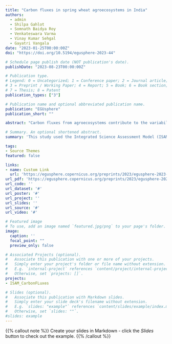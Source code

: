 ```yaml
---
title: "Carbon fluxes in spring wheat agroecosystems in India"
authors:
  - admin
  - Shilpa Gahlot
  - Somnath Baidya Roy
  - Venkateswara Varma
  - Vinay Kumar Sehgal
  - Gayatri Vangala
date: "2023-01-25T00:00:00Z"
doi: "https://doi.org/10.5194/egusphere-2023-44"

# Schedule page publish date (NOT publication's date).
publishDate: "2023-08-23T00:00:00Z"

# Publication type.
# Legend: 0 = Uncategorized; 1 = Conference paper; 2 = Journal article;
# 3 = Preprint / Working Paper; 4 = Report; 5 = Book; 6 = Book section;
# 7 = Thesis; 8 = Patent
publication_types: ["3"]

# Publication name and optional abbreviated publication name.
publication: "EGUsphere"
publication_short: ""

abstract: "Carbon fluxes from agroecosystems contribute to the variability of the carbon cycle and atmospheric [CO2]. This study used the Integrated Science Assessment Model (ISAM) to investigate carbon fluxes and their variability in Indian spring wheat agroecosystems. First, ISAM was run in site-scale mode to validate GPP, TER, and NEP over an experimental spring wheat site in north India. When compared to flux-tower observations, the spring wheat module in ISAM outperformed the generic crop model. Following that, regional-scale runs were performed to simulate carbon fluxes across the country from 1980 to 2016. The results revealed that fluxes vary significantly across regions, owing primarily to differences in planting dates. Fluxes peak earlier in the country's eastern and central regions, where crops are planted earlier. During the study period, all fluxes showed statistically significant increasing trends (p.01). GPP, NPP, Autotrophic Respiration (Ra), and Heterotrophic Respiration (Rh) increased at 1.272, 0.945, 0.579, 0.328, and 0.366 TgC/yr2, respectively. Numerical experiments were conducted to investigate how natural forcings such as changing temperature and [CO2] levels and agricultural management practices such as nitrogen fertilization and water availability could contribute to the rising trends. The experiments revealed that increasing [CO2], nitrogen fertilization, and irrigation water contributed to increased carbon fluxes, with nitrogen fertilization having the most significant effect."

# Summary. An optional shortened abstract.
summary: 'This study used the Integrated Science Assessment Model (ISAM) to investigate carbon fluxes and their variability in Indian spring wheat agroecosystems. The results revealed that fluxes vary significantly across regions, owing primarily to differences in planting dates. Fluxes peak earlier in the country's eastern and central regions, where crops are planted earlier. During the study period, all fluxes showed statistically significant increasing trends (p.01). GPP, NPP, Autotrophic Respiration (Ra), and Heterotrophic Respiration (Rh) increased at 1.272, 0.945, 0.579, 0.328, and 0.366 TgC/yr2, respectively.'

tags:
- Source Themes
featured: false

links:
- name: Custom Link
  url: 'https://egusphere.copernicus.org/preprints/2023/egusphere-2023-44/'
url_pdf: 'https://egusphere.copernicus.org/preprints/2023/egusphere-2023-44/egusphere-2023-44.pdf'
url_code: ''
url_dataset: '#'
url_poster: '#'
url_project: ''
url_slides: ''
url_source: '#'
url_video: '#'

# Featured image
# To use, add an image named `featured.jpg/png` to your page's folder. 
image:
  caption: ''
  focal_point: ""
  preview_only: false

# Associated Projects (optional).
#   Associate this publication with one or more of your projects.
#   Simply enter your project's folder or file name without extension.
#   E.g. `internal-project` references `content/project/internal-project/index.md`.
#   Otherwise, set `projects: []`.
projects:
- ISAM_CarbonFLuxes

# Slides (optional).
#   Associate this publication with Markdown slides.
#   Simply enter your slide deck's filename without extension.
#   E.g. `slides: "example"` references `content/slides/example/index.md`.
#   Otherwise, set `slides: ""`.
#slides: example
---
```


{{% callout note %}}
Create your slides in Markdown - click the *Slides* button to check out the example.
{{% /callout %}}

